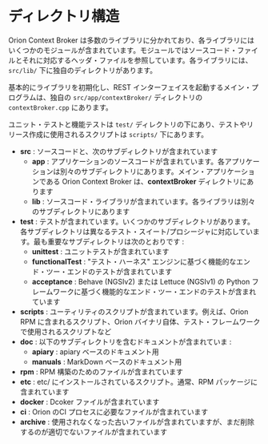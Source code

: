 # ディレクトリ構造

Orion Context Broker は多数のライブラリに分かれており、各ライブラリにはいくつかのモジュールが含まれています。モジュールではソースコード・ファイルとそれに対応するヘッダ・ファイルを参照しています。各ライブラリには、`src/lib/` 下に独自のディレクトリがあります。

基本的にライブラリを初期化し、REST インターフェイスを起動するメイン・プログラムは、独自の `src/app/contextBroker/` ディレクトリの `contextBroker.cpp` にあります。

ユニット・テストと機能テストは `test/` ディレクトリの下にあり、テストやリリース作成に使用されるスクリプトは `scripts/` 下にあります。

* **src** : ソースコードと、次のサブディレクトリが含まれています
  * **app** : アプリケーションのソースコードが含まれています。各アプリケーションは別々のサブディレクトリにあります。メイン・アプリケーションである Orion Context Broker は、**contextBroker** ディレクトリにあります
  * **lib** : ソースコード・ライブラリが含まれています。各ライブラリは別々のサブディレクトリにあります
* **test** : テストが含まれています。いくつかのサブディレクトリがあります。各サブディレクトリは異なるテスト・スイート/プロシージャに対応しています。最も重要なサブディレクトリは次のとおりです :
  * **unittest** : ユニットテストが含まれています
  * **functionalTest** : "テスト・ハーネス" エンジンに基づく機能的なエンド・ツー・エンドのテストが含まれています
  * **acceptance** : Behave (NGSIv2) または Lettuce (NGSIv1) の Python フレームワークに基づく機能的なエンド・ツー・エンドのテストが含まれています
* **scripts** : ユーティリティのスクリプトが含まれています。例えば、Orion RPM に含まれるスクリプト、Orion バイナリ自体、テスト・フレームワークで使用されるスクリプトなど
* **doc** : 以下のサブディレクトリを含むドキュメントが含まれていま :
  * **apiary** : apiary ベースのドキュメント用
  * **manuals** : MarkDown ベースのドキュメント用
* **rpm** : RPM 構築のためのファイルが含まれています
* **etc** : etc/ にインストールされているスクリプト。通常、RPM パッケージに含まれています
* **docker** : Dcoker ファイルが含まれています
* **ci** : Orion のCI プロセスに必要なファイルが含まれています
* **archive** : 使用されなくなった古いファイルが含まれていますが、まだ削除するのが適切でないファイルが含まれています
